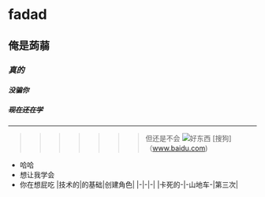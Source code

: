 # fadad
## **俺是蒟蒻**
### *真的*
#### ***没骗你***
##### ~~现在还在学~~
-----
>>>>>>>但还是不会
![好东西](https://tenfei03.cfp.cn/creative/vcg/veer/800water/veer-391647597.jpg)
[搜狗]（www.baidu.com)
+ 哈哈
+ 想让我学会
+ 你在想屁吃
|技术的|的基础|创建角色|
|-|-|-|
|卡死的-|-山地车-|第三次|
